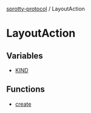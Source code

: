 
[sprotty-protocol](../globals) / LayoutAction

# LayoutAction

## Variables

- [KIND](../LayoutAction.Variable.KIND)

## Functions

- [create](../LayoutAction.Function.create)
